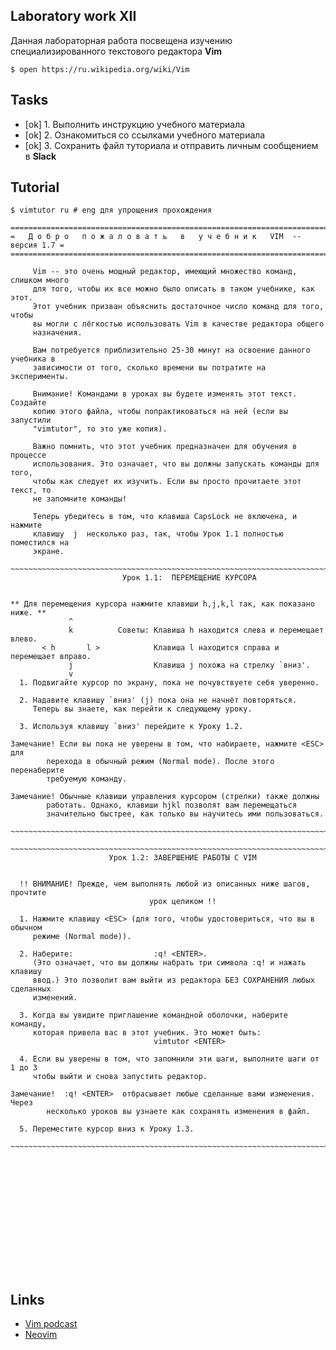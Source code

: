 ## Laboratory work XII

Данная лабораторная работа посвещена изучению специализированного текстового редактора **Vim**

```ShellSession
$ open https://ru.wikipedia.org/wiki/Vim
```

## Tasks

- [ok] 1. Выполнить инструкцию учебного материала
- [ok] 2. Ознакомиться со ссылками учебного материала
- [ok] 3. Сохранить файл туториала и отправить личным сообщением в **Slack**

## Tutorial

```ShellSession
$ vimtutor ru # eng для упрощения прохождения
```


```
===============================================================================
=   Д о б р о   п о ж а л о в а т ь   в   у ч е б н и к   VIM  --  версия 1.7 =
===============================================================================

     Vim -- это очень мощный редактор, имеющий множество команд, слишком много
     для того, чтобы их все можно было описать в таком учебнике, как этот.
     Этот учебник призван объяснить достаточное число команд для того, чтобы
     вы могли с лёгкостью использовать Vim в качестве редактора общего
     назначения.

     Вам потребуется приблизительно 25-30 минут на освоение данного учебника в
     зависимости от того, сколько времени вы потратите на эксперименты.

     Внимание! Командами в уроках вы будете изменять этот текст. Создайте
     копию этого файла, чтобы попрактиковаться на ней (если вы запустили
     "vimtutor", то это уже копия).

     Важно помнить, что этот учебник предназначен для обучения в процессе
     использования. Это означает, что вы должны запускать команды для того,
     чтобы как следует их изучить. Если вы просто прочитаете этот текст, то
     не запомните команды!

     Теперь убедитесь в том, что клавиша CapsLock не включена, и нажмите
     клавишу  j  несколько раз, так, чтобы Урок 1.1 полностью поместился на
     экране.
```

```
~~~~~~~~~~~~~~~~~~~~~~~~~~~~~~~~~~~~~~~~~~~~~~~~~~~~~~~~~~~~~~~~~~~~~~~~~~~~~~
                         Урок 1.1:  ПЕРЕМЕЩЕНИЕ КУРСОРА


** Для перемещения курсора нажмите клавиши h,j,k,l так, как показано ниже. **
             ^
             k          Советы: Клавиша h находится слева и перемещает влево.
       < h       l >            Клавиша l находится справа и перемещает вправо.
             j                  Клавиша j похожа на стрелку `вниз'.
             v
  1. Подвигайте курсор по экрану, пока не почувствуете себя уверенно.

  2. Надавите клавишу `вниз' (j) пока она не начнёт повторяться.
     Теперь вы знаете, как перейти к следующему уроку.

  3. Используя клавишу `вниз' перейдите к Уроку 1.2.

Замечание! Если вы пока не уверены в том, что набираете, нажмите <ESC> для
        перехода в обычный режим (Normal mode). После этого перенаберите
        требуемую команду.

Замечание! Обычные клавиши управления курсором (стрелки) также должны
        работать. Однако, клавиши hjkl позволят вам перемещаться
        значительно быстрее, как только вы научитесь ими пользоваться.

~~~~~~~~~~~~~~~~~~~~~~~~~~~~~~~~~~~~~~~~~~~~~~~~~~~~~~~~~~~~~~~~~~~~~~~~~~~~~~
```

```
~~~~~~~~~~~~~~~~~~~~~~~~~~~~~~~~~~~~~~~~~~~~~~~~~~~~~~~~~~~~~~~~~~~~~~~~~~~~~~
                      Урок 1.2: ЗАВЕРШЕНИЕ РАБОТЫ С VIM


  !! ВНИМАНИЕ! Прежде, чем выполнять любой из описанных ниже шагов, прочтите
                               урок целиком !!

  1. Нажмите клавишу <ESC> (для того, чтобы удостовериться, что вы в обычном
     режиме (Normal mode)).

  2. Наберите:                  :q! <ENTER>.
     (Это означает, что вы должны набрать три символа :q! и нажать клавишу
     ввод.) Это позволит вам выйти из редактора БЕЗ СОХРАНЕНИЯ любых сделанных
     изменений.

  3. Когда вы увидите приглашение командной оболочки, наберите команду,
     которая привела вас в этот учебник. Это может быть:
                                vimtutor <ENTER>

  4. Если вы уверены в том, что запомнили эти шаги, выполните шаги от 1 до 3
     чтобы выйти и снова запустить редактор.

Замечание!  :q! <ENTER>  отбрасывает любые сделанные вами изменения. Через
        несколько уроков вы узнаете как сохранять изменения в файл.

  5. Переместите курсор вниз к Уроку 1.3.

~~~~~~~~~~~~~~~~~~~~~~~~~~~~~~~~~~~~~~~~~~~~~~~~~~~~~~~~~~~~~~~~~~~~~~~~~~~~~~
```

```
```

```
```

```
```

```
```

```
```

```
```

```
```

```
```

```
```

```
```

```
```

```
```

```
```

```
```

## Links

- [Vim podcast](http://vimcasts.org/)
- [Neovim](https://neovim.io/doc/user/)
